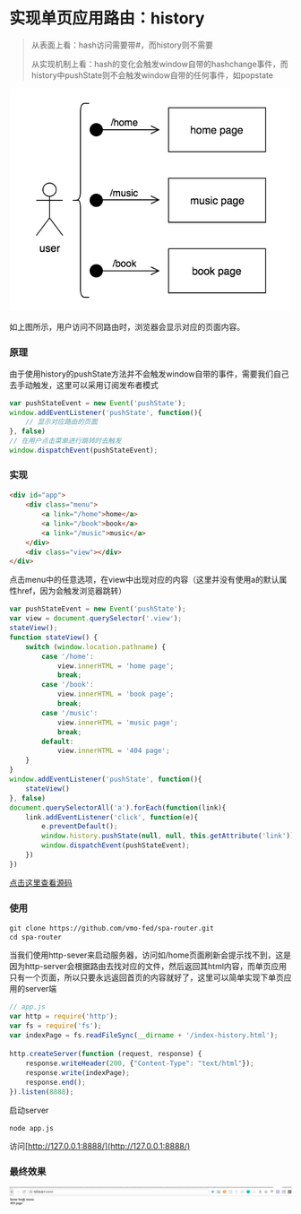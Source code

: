 # 实现单页应用路由：history

> 从表面上看：hash访问需要带#，而history则不需要
>
> 从实现机制上看：hash的变化会触发window自带的hashchange事件，而history中pushState则不会触发window自带的任何事件，如popstate

![](./1.png)

如上图所示，用户访问不同路由时，浏览器会显示对应的页面内容。

### 原理

由于使用history的pushState方法并不会触发window自带的事件，需要我们自己去手动触发，这里可以采用订阅发布者模式

```javascript
var pushStateEvent = new Event('pushState');
window.addEventListener('pushState', function(){
    // 显示对应路由的页面
}, false)
// 在用户点击菜单进行跳转时去触发
window.dispatchEvent(pushStateEvent);
```

### 实现

```html
<div id="app">
    <div class="menu">
        <a link="/home">home</a>
        <a link="/book">book</a>
        <a link="/music">music</a>
    </div>
    <div class="view"></div>
</div>
```

点击menu中的任意选项，在view中出现对应的内容（这里并没有使用a的默认属性href，因为会触发浏览器跳转）

```javascript
var pushStateEvent = new Event('pushState');
var view = document.querySelector('.view');
stateView();
function stateView() {
    switch (window.location.pathname) {
        case '/home':
            view.innerHTML = 'home page';
            break;
        case '/book':
            view.innerHTML = 'book page';
            break;
        case '/music':
            view.innerHTML = 'music page';
            break;
        default:
            view.innerHTML = '404 page';
    }
}
window.addEventListener('pushState', function(){
    stateView()
}, false)
document.querySelectorAll('a').forEach(function(link){
    link.addEventListener('click', function(e){
        e.preventDefault();
        window.history.pushState(null, null, this.getAttribute('link'))
        window.dispatchEvent(pushStateEvent);
    })
})
```

[点击这里查看源码](https://github.com/vmo-fed/spa-router/blob/master/index-history.html)

### 使用

```shell
git clone https://github.com/vmo-fed/spa-router.git
cd spa-router
```

当我们使用http-sever来启动服务器，访问如/home页面刷新会提示找不到，这是因为http-server会根据路由去找对应的文件，然后返回其html内容，而单页应用只有一个页面，所以只要永远返回首页的内容就好了，这里可以简单实现下单页应用的server端

```javascript
// app.js
var http = require('http');
var fs = require('fs');
var indexPage = fs.readFileSync(__dirname + '/index-history.html');

http.createServer(function (request, response) {
    response.writeHeader(200, {"Content-Type": "text/html"});
    response.write(indexPage);
    response.end();
}).listen(8888);
```

启动server

```shell
node app.js
```

访问[http://127.0.0.1:8888/](http://127.0.0.1:8888/)

### 最终效果

![](./2.gif)